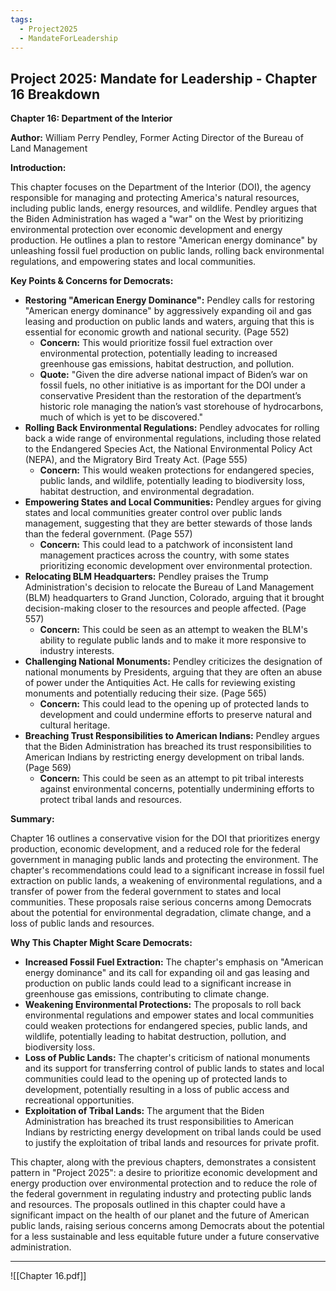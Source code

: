 ```yaml
---
tags:
  - Project2025
  - MandateForLeadership
---
```

## Project 2025: Mandate for Leadership - Chapter 16 Breakdown

**Chapter 16: Department of the Interior**

**Author:** William Perry Pendley, Former Acting Director of the Bureau of Land Management

**Introduction:**

This chapter focuses on the Department of the Interior (DOI), the agency responsible for managing and protecting America's natural resources, including public lands, energy resources, and wildlife. Pendley argues that the Biden Administration has waged a "war" on the West by prioritizing environmental protection over economic development and energy production. He outlines a plan to restore "American energy dominance" by unleashing fossil fuel production on public lands, rolling back environmental regulations, and empowering states and local communities.

**Key Points & Concerns for Democrats:**

* **Restoring "American Energy Dominance":** Pendley calls for restoring "American energy dominance" by aggressively expanding oil and gas leasing and production on public lands and waters, arguing that this is essential for economic growth and national security. (Page 552)
    * **Concern:** This would prioritize fossil fuel extraction over environmental protection, potentially leading to increased greenhouse gas emissions, habitat destruction, and pollution.
    * **Quote:** "Given the dire adverse national impact of Biden’s war on fossil fuels, no other initiative is as important for the DOI under a conservative President than the restoration of the department’s historic role managing the nation’s vast storehouse of hydrocarbons, much of which is yet to be discovered."
* **Rolling Back Environmental Regulations:** Pendley advocates for rolling back a wide range of environmental regulations, including those related to the Endangered Species Act, the National Environmental Policy Act (NEPA), and the Migratory Bird Treaty Act. (Page 555)
    * **Concern:** This would weaken protections for endangered species, public lands, and wildlife, potentially leading to biodiversity loss, habitat destruction, and environmental degradation.
* **Empowering States and Local Communities:** Pendley argues for giving states and local communities greater control over public lands management, suggesting that they are better stewards of those lands than the federal government. (Page 557)
    * **Concern:** This could lead to a patchwork of inconsistent land management practices across the country, with some states prioritizing economic development over environmental protection.
* **Relocating BLM Headquarters:** Pendley praises the Trump Administration's decision to relocate the Bureau of Land Management (BLM) headquarters to Grand Junction, Colorado, arguing that it brought decision-making closer to the resources and people affected. (Page 557)
    * **Concern:** This could be seen as an attempt to weaken the BLM's ability to regulate public lands and to make it more responsive to industry interests.
* **Challenging National Monuments:** Pendley criticizes the designation of national monuments by Presidents, arguing that they are often an abuse of power under the Antiquities Act. He calls for reviewing existing monuments and potentially reducing their size. (Page 565)
    * **Concern:** This could lead to the opening up of protected lands to development and could undermine efforts to preserve natural and cultural heritage.
* **Breaching Trust Responsibilities to American Indians:** Pendley argues that the Biden Administration has breached its trust responsibilities to American Indians by restricting energy development on tribal lands. (Page 569)
    * **Concern:** This could be seen as an attempt to pit tribal interests against environmental concerns, potentially undermining efforts to protect tribal lands and resources.

**Summary:**

Chapter 16 outlines a conservative vision for the DOI that prioritizes energy production, economic development, and a reduced role for the federal government in managing public lands and protecting the environment. The chapter's recommendations could lead to a significant increase in fossil fuel extraction on public lands, a weakening of environmental regulations, and a transfer of power from the federal government to states and local communities. These proposals raise serious concerns among Democrats about the potential for environmental degradation, climate change, and a loss of public lands and resources.

**Why This Chapter Might Scare Democrats:**

* **Increased Fossil Fuel Extraction:** The chapter's emphasis on "American energy dominance" and its call for expanding oil and gas leasing and production on public lands could lead to a significant increase in greenhouse gas emissions, contributing to climate change.
* **Weakening Environmental Protections:** The proposals to roll back environmental regulations and empower states and local communities could weaken protections for endangered species, public lands, and wildlife, potentially leading to habitat destruction, pollution, and biodiversity loss.
* **Loss of Public Lands:** The chapter's criticism of national monuments and its support for transferring control of public lands to states and local communities could lead to the opening up of protected lands to development, potentially resulting in a loss of public access and recreational opportunities.
* **Exploitation of Tribal Lands:** The argument that the Biden Administration has breached its trust responsibilities to American Indians by restricting energy development on tribal lands could be used to justify the exploitation of tribal lands and resources for private profit.

This chapter, along with the previous chapters, demonstrates a consistent pattern in "Project 2025": a desire to prioritize economic development and energy production over environmental protection and to reduce the role of the federal government in regulating industry and protecting public lands and resources. The proposals outlined in this chapter could have a significant impact on the health of our planet and the future of American public lands, raising serious concerns among Democrats about the potential for a less sustainable and less equitable future under a future conservative administration. 

----

![[Chapter 16.pdf]]
